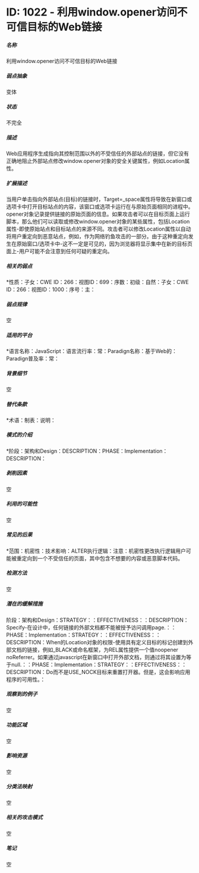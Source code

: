 # ID: 1022 - 利用window.opener访问不可信目标的Web链接
<h5>名称</h5>利用window.opener访问不可信目标的Web链接
<h5>弱点抽象</h5>变体
<h5>状态</h5>不完全
<h5>描述</h5>Web应用程序生成指向其控制范围以外的不受信任的外部站点的链接，但它没有正确地阻止外部站点修改window.opener对象的安全关键属性，例如Location属性。
<h5>扩展描述</h5>当用户单击指向外部站点(目标)的链接时，Target=_space属性将导致在新窗口或选项卡中打开目标站点的内容，该窗口或选项卡运行在与原始页面相同的进程中。opener对象记录提供链接的原始页面的信息。如果攻击者可以在目标页面上运行脚本，那么他们可以读取或修改window.opener对象的某些属性，包括Location属性-即使原始站点和目标站点的来源不同。攻击者可以修改Location属性以自动将用户重定向到恶意站点，例如，作为网络钓鱼攻击的一部分。由于这种重定向发生在原始窗口/选项卡中-这不一定是可见的，因为浏览器将显示集中在新的目标页面上-用户可能不会注意到任何可疑的重定向。
<h5>相关的弱点</h5>*性质：子女：CWE ID：266：视图ID：699：序数：初级：自然：子女：CWE ID：266：视图ID：1000：序号：主：
<h5>弱点规律</h5>空
<h5>适用的平台</h5>*语言名称：JavaScript：语言流行率：常：Paradign名称：基于Web的：Paradign普及率：常：
<h5>背景细节</h5>空
<h5>替代条款</h5>*术语：制表：说明：
<h5>模式的介绍</h5>*阶段：架构和Design：DESCRIPTION：PHASE：Implementation：DESCRIPTION：
<h5>剥削因素</h5>空
<h5>利用的可能性</h5>空
<h5>常见的后果</h5>*范围：机密性：技术影响：ALTER执行逻辑：注意：机密性更改执行逻辑用户可能被重定向到一个不受信任的页面，其中包含不想要的内容或恶意脚本代码。
<h5>检测方法</h5>空
<h5>潜在的缓解措施</h5>阶段：架构和Design：STRATEGY：：EFFECTIVENESS：：DESCRIPTION：Specify-在设计中，任何链接的外部文档都不能被授予访问调用page.：：PHASE：Implementation：STRATEGY：：EFFECTIVENESS：：DESCRIPTION：When的Location对象的权限-使用具有定义目标的<a>标记创建到外部文档的链接，例如_BLACK或命名框架，为REL属性提供一个值noopener noReferrer。如果通过javascript在新窗口中打开外部文档，则通过将其设置为等于null.：：PHASE：Implementation：STRATEGY：：EFFECTIVENESS：：DESCRIPTION：Do而不是USE_NOCK目标来重置打开器。但是，这会影响应用程序的可用性。：
<h5>观察到的例子</h5>空
<h5>功能区域</h5>空
<h5>影响资源</h5>空
<h5>分类法映射</h5>空
<h5>相关的攻击模式</h5>空
<h5>笔记</h5>空

